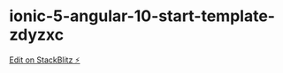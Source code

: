 # ionic-5-angular-10-start-template-zdyzxc

[Edit on StackBlitz ⚡️](https://stackblitz.com/edit/ionic-5-angular-10-start-template-zdyzxc)